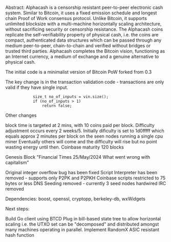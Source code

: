 Abstract: Alphacash is a censorship resistant peer-to-peer electronic cash system. Similar to Bitcoin, it uses a fixed emission schedule and longest chain Proof of Work consensus protocol. Unlike Bitcoin, it supports unlimited blocksize with a multi-machine horizontally scaling architecture, without sacrificing security or censorship resistance. The Alphacash coins replicate the self-verifiability property of physical cash, i.e. the coins are compact, authenticated data structures which can be passed through any medium peer-to-peer, chain-to-chain and verified without bridges or trusted third parties. Alphacash completes the Bitcoin vision, functioning as an Internet currency, a medium of exchange and a genuine alternative to physical cash.


The initial code is a minimalist version of Bitcoin PoW forked from 0.3 

The key change is in the transaction validation code - transactions are only valid if they have single input. 

                size_t no_of_inputs = vin.size();
                if (no_of_inputs > 1)
                    return false;

Other changes

block time is targeted at 2 mins, with 10 coins paid per block. Difficulty adjustment occurs every 2 weeks/5. Initially dificulty is set to 1d0fffff which equals approx 2 minutes per block on the seen nodes running a single cpu miner Eventually others will come and the difficulty will rise but no point wasting energy until then.
Coinbase maturity 120 blocks

Genesis Block "Financial Times 25/May/2024 What went wrong with capitalism"


Original integer overflow bug has been fixed
Script Interpreter has been removed - supports only P2PK and P2PKH
Coinbase scripts restricted to 75 bytes or less
DNS Seeding removed - currently 3 seed nodes hardwired
IRC removed 

Dependencies: boost, openssl, cryptopp, berkeley-db, wxWidgets

Next steps:


Build Go client using BTCD
Plug in bill-based state tree to allow horizontal scaling i.e. the UTXO set can be "decomposed" and distributed amongst many machines operating in parallel.
Implement RandomX ASIC resistant hash function







